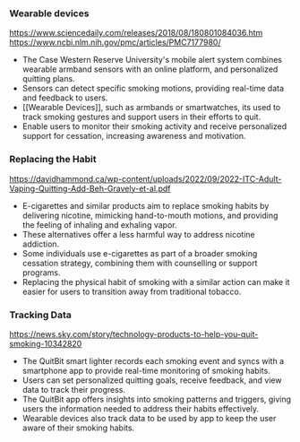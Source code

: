 ### Wearable devices
https://www.sciencedaily.com/releases/2018/08/180801084036.htm
https://www.ncbi.nlm.nih.gov/pmc/articles/PMC7177980/
- The Case Western Reserve University's mobile alert system combines wearable armband sensors with an online platform, and personalized quitting plans.
- Sensors can detect specific smoking motions, providing real-time data and feedback to users.
- [[Wearable Devices]], such as armbands or smartwatches, its used to track smoking gestures and support users in their efforts to quit.
- Enable users to monitor their smoking activity and receive personalized support for cessation, increasing awareness and motivation.

### Replacing the Habit
https://davidhammond.ca/wp-content/uploads/2022/09/2022-ITC-Adult-Vaping-Quitting-Add-Beh-Gravely-et-al.pdf

- E-cigarettes and similar products aim to replace smoking habits by delivering nicotine, mimicking hand-to-mouth motions, and providing the feeling of inhaling and exhaling vapor.
- These alternatives offer a less harmful way to address nicotine addiction. 
- Some individuals use e-cigarettes as part of a broader smoking cessation strategy, combining them with counselling or support programs.
- Replacing the physical habit of smoking with a similar action can make it easier for users to transition away from traditional tobacco.

### Tracking Data
https://news.sky.com/story/technology-products-to-help-you-quit-smoking-10342820

- The QuitBit smart lighter records each smoking event and syncs with a smartphone app to provide real-time monitoring of smoking habits.
- Users can set personalized quitting goals, receive feedback, and view data to track their progress.
- The QuitBit app offers insights into smoking patterns and triggers, giving users the information needed to address their habits effectively.
- Wearable devices also track data to be used by app to keep the user aware of their smoking habits.

